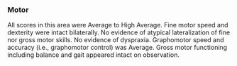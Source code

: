### Motor

All scores in this area were Average to High Average.
Fine motor speed and dexterity were intact bilaterally.
No evidence of atypical lateralization of fine nor gross motor skills.
No evidence of dyspraxia.
Graphomotor speed and accuracy (i.e., graphomotor control) was Average.
Gross motor functioning including balance and gait appeared intact on observation.
